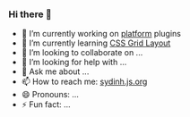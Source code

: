 ### Hi there 👋

- 🔭 I’m currently working on [platform](https://github.com/shopware/platform) plugins
- 🌱 I’m currently learning [CSS Grid Layout](https://caniuse.com/#search=grid)
- 👯 I’m looking to collaborate on ...
- 🤔 I’m looking for help with ...
- 💬 Ask me about ...
- 📫 How to reach me: [sydinh.js.org](https://sydinh.js.org/)
- 😄 Pronouns: ...
- ⚡ Fun fact: ...
